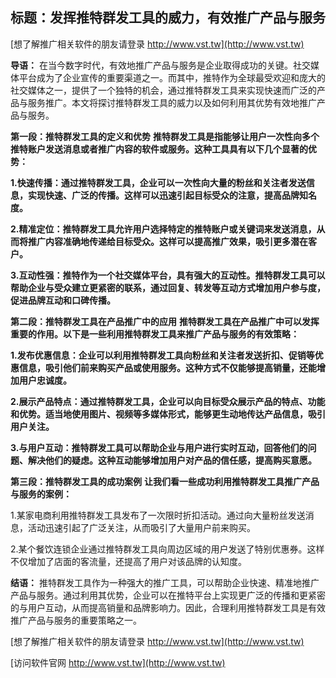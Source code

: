 ## **标题：发挥推特群发工具的威力，有效推广产品与服务**

[想了解推广相关软件的朋友请登录 http://www.vst.tw](http://www.vst.tw)

**导语：**
在当今数字时代，有效地推广产品与服务是企业取得成功的关键。社交媒体平台成为了企业宣传的重要渠道之一。而其中，推特作为全球最受欢迎和庞大的社交媒体之一，提供了一个独特的机会，通过推特群发工具来实现快速而广泛的产品与服务推广。本文将探讨推特群发工具的威力以及如何利用其优势有效地推广产品与服务。

**第一段：推特群发工具的定义和优势**
**推特群发工具是指能够让用户一次性向多个推特账户发送消息或者推广内容的软件或服务。这种工具具有以下几个显著的优势：**

**1.快速传播：通过推特群发工具，企业可以一次性向大量的粉丝和关注者发送信息，实现快速、广泛的传播。这样可以迅速引起目标受众的注意，提高品牌知名度。**

**2.精准定位：推特群发工具允许用户选择特定的推特账户或关键词来发送消息，从而将推广内容准确地传递给目标受众。这样可以提高推广效果，吸引更多潜在客户。**

**3.互动性强：推特作为一个社交媒体平台，具有强大的互动性。推特群发工具可以帮助企业与受众建立更紧密的联系，通过回复、转发等互动方式增加用户参与度，促进品牌互动和口碑传播。**

**第二段：推特群发工具在产品推广中的应用**
**推特群发工具在产品推广中可以发挥重要的作用。以下是一些利用推特群发工具来推广产品与服务的有效策略：**

**1.发布优惠信息：企业可以利用推特群发工具向粉丝和关注者发送折扣、促销等优惠信息，吸引他们前来购买产品或使用服务。这种方式不仅能够提高销量，还能增加用户忠诚度。**

**2.展示产品特点：通过推特群发工具，企业可以向目标受众展示产品的特点、功能和优势。适当地使用图片、视频等多媒体形式，能够更生动地传达产品信息，吸引用户关注。**

**3.与用户互动：推特群发工具可以帮助企业与用户进行实时互动，回答他们的问题、解决他们的疑虑。这种互动能够增加用户对产品的信任感，提高购买意愿。**

**第三段：推特群发工具的成功案例**
**让我们看一些成功利用推特群发工具推广产品与服务的案例：**

1.某家电商利用推特群发工具发布了一次限时折扣活动。通过向大量粉丝发送消息，活动迅速引起了广泛关注，从而吸引了大量用户前来购买。

2.某个餐饮连锁企业通过推特群发工具向周边区域的用户发送了特别优惠券。这样不仅增加了店面的客流量，还提高了用户对该品牌的认知度。

**结语：**
推特群发工具作为一种强大的推广工具，可以帮助企业快速、精准地推广产品与服务。通过利用其优势，企业可以在推特平台上实现更广泛的传播和更紧密的与用户互动，从而提高销量和品牌影响力。因此，合理利用推特群发工具是有效推广产品与服务的重要策略之一。

[想了解推广相关软件的朋友请登录 http://www.vst.tw](http://www.vst.tw)


[访问软件官网 http://www.vst.tw](http://www.vst.tw)
